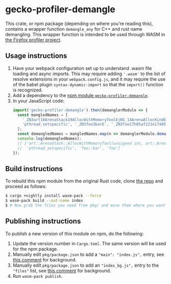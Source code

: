 gecko-profiler-demangle
=======================

This crate, or npm package (depending on where you're reading this), contains a wrapper function `demangle_any` for C++ and rust name demangling. This wrapper function is intended to be used through WASM in [the Firefox profiler project](https://profiler.firefox.com/).

Usage instructions
------------------

 1. Have your webpack configuration set up to understand .wasm file loading and
    async imports. This may require adding `'.wasm'` to the list of resolve
    extensions in your `webpack.config.js`, and it may require the use of the
    babel plugin `syntax-dynamic-import` so that the `import()` function is
    recognized.
 2. Add a dependency to the [npm module `gecko-profiler-demangle`](https://www.npmjs.com/package/gecko-profiler-demangle).
 3. In your JavaScript code:
    ```js
    import('gecko-profiler-demangle').then(demanglerModule => {
      const mangledNames = [
        '_ZN3art10ArenaStack19AllocWithMemoryToolEjNS_14ArenaAllocKindE',
        'pthread_setspecific', '_ZN3foo3barE', '_ZN3foo17h05af221e174051e9E'
      ];
      const demangledNames = mangledNames.map(n => demanglerModule.demangle_any(n));
      console.log(demangledNames);
      // ['art::ArenaStack::AllocWithMemoryTool(unsigned int, art::ArenaAllocKind)',
      //  'pthread_setspecific', 'foo::bar', 'foo']
    });
    ```

Build instructions
------------------

To rebuild this npm module from the original Rust code, clone [the repo](https://github.com/mstange/gecko-profiler-demangle/) and proceed as follows:

```bash
$ cargo +nightly install wasm-pack --force
$ wasm-pack build --out-name index
$ # Now grab the files you need from pkg/ and move them where you want them.
```

Publishing instructions
-----------------------

To publish a new version of this module on npm, do the following:

 1. Update the version number in `Cargo.toml`. The same version will be used for the npm package.
 2. Manually edit `pkg/package.json` to add a `"main": "index.js",` entry, see [this comment](https://github.com/mstange/gecko-profiler-demangle/issues/1#issuecomment-849023815) for background.
 3. Manually edit `pkg/package.json` to add an `"index_bg.js",` entry to the `"files"` list, see [this comment](https://github.com/mstange/gecko-profiler-demangle/issues/2#issuecomment-854959688) for background.
 4. Run `wasm-pack publish`.
